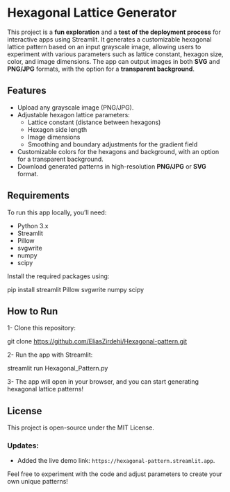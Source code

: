 # Hexagonal Lattice Generator

This project is a **fun exploration** and a **test of the deployment process** for interactive apps using Streamlit. It generates a customizable hexagonal lattice pattern based on an input grayscale image, allowing users to experiment with various parameters such as lattice constant, hexagon size, color, and image dimensions. The app can output images in both **SVG** and **PNG/JPG** formats, with the option for a **transparent background**.

## Features

- Upload any grayscale image (PNG/JPG).
- Adjustable hexagon lattice parameters:
  - Lattice constant (distance between hexagons)
  - Hexagon side length
  - Image dimensions
  - Smoothing and boundary adjustments for the gradient field
- Customizable colors for the hexagons and background, with an option for a transparent background.
- Download generated patterns in high-resolution **PNG/JPG** or **SVG** format.
  
## Requirements

To run this app locally, you’ll need:

- Python 3.x
- Streamlit
- Pillow
- svgwrite
- numpy
- scipy

Install the required packages using:

pip install streamlit Pillow svgwrite numpy scipy

## How to Run

1- Clone this repository:

git clone https://github.com/EliasZirdehi/Hexagonal-pattern.git

2- Run the app with Streamlit:

streamlit run Hexagonal_Pattern.py

3- The app will open in your browser, and you can start generating hexagonal lattice patterns!

## License

This project is open-source under the MIT License.



### Updates:
- Added the live demo link: `https://hexagonal-pattern.streamlit.app`.

Feel free to experiment with the code and adjust parameters to create your own unique patterns!
